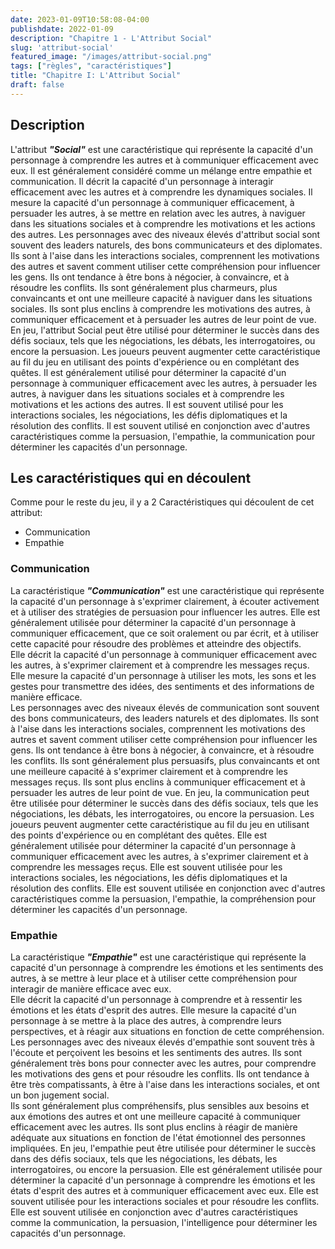 ```yaml
---
date: 2023-01-09T10:58:08-04:00
publishdate: 2022-01-09
description: "Chapitre 1 - L'Attribut Social"
slug: 'attribut-social'
featured_image: "/images/attribut-social.png"
tags: ["règles", "caractéristiques"]
title: "Chapitre I: L'Attribut Social"
draft: false
---
```


## Description
L'attribut ***"Social"*** est une caractéristique qui représente la capacité d'un personnage à comprendre les autres et à communiquer efficacement avec eux. Il est généralement considéré comme un mélange entre empathie et communication.
Il décrit la capacité d'un personnage à interagir efficacement avec les autres et à comprendre les dynamiques sociales. Il mesure la capacité d'un personnage à communiquer efficacement, à persuader les autres, à se mettre en relation avec les autres, à naviguer dans les situations sociales et à comprendre les motivations et les actions des autres.
Les personnages avec des niveaux élevés d'attribut social sont souvent des leaders naturels, des bons communicateurs et des diplomates. Ils sont à l'aise dans les interactions sociales, comprennent les motivations des autres et savent comment utiliser cette compréhension pour influencer les gens. Ils ont tendance à être bons à négocier, à convaincre, et à résoudre les conflits. Ils sont généralement plus charmeurs, plus convaincants et ont une meilleure capacité à naviguer dans les situations sociales. Ils sont plus enclins à comprendre les motivations des autres, à communiquer efficacement et à persuader les autres de leur point de vue.
En jeu, l'attribut Social peut être utilisé pour déterminer le succès dans des défis sociaux, tels que les négociations, les débats, les interrogatoires, ou encore la persuasion. Les joueurs peuvent augmenter cette caractéristique au fil du jeu en utilisant des points d'expérience ou en complétant des quêtes. Il est généralement utilisé pour déterminer la capacité d'un personnage à communiquer efficacement avec les autres, à persuader les autres, à naviguer dans les situations sociales et à comprendre les motivations et les actions des autres. Il est souvent utilisé pour les interactions sociales, les négociations, les défis diplomatiques et la résolution des conflits. Il est souvent utilisé en conjonction avec d'autres caractéristiques comme la persuasion, l'empathie, la communication pour déterminer les capacités d'un personnage.
## Les caractéristiques qui en découlent
Comme pour le reste du jeu, il y a 2 Caractéristiques qui découlent de cet attribut:
* Communication
* Empathie
### Communication
La caractéristique ***"Communication"*** est une caractéristique qui représente la capacité d'un personnage à s'exprimer clairement, à écouter activement et à utiliser des stratégies de persuasion pour influencer les autres. Elle est généralement utilisée pour déterminer la capacité d'un personnage à communiquer efficacement, que ce soit oralement ou par écrit, et à utiliser cette capacité pour résoudre des problèmes et atteindre des objectifs.  
Elle décrit la capacité d'un personnage à communiquer efficacement avec les autres, à s'exprimer clairement et à comprendre les messages reçus. Elle mesure la capacité d'un personnage à utiliser les mots, les sons et les gestes pour transmettre des idées, des sentiments et des informations de manière efficace.  
Les personnages avec des niveaux élevés de communication sont souvent des bons communicateurs, des leaders naturels et des diplomates. Ils sont à l'aise dans les interactions sociales, comprennent les motivations des autres et savent comment utiliser cette compréhension pour influencer les gens. Ils ont tendance à être bons à négocier, à convaincre, et à résoudre les conflits. Ils sont généralement plus persuasifs, plus convaincants et ont une meilleure capacité à s'exprimer clairement et à comprendre les messages reçus. Ils sont plus enclins à communiquer efficacement et à persuader les autres de leur point de vue.
En jeu, la communication peut être utilisée pour déterminer le succès dans des défis sociaux, tels que les négociations, les débats, les interrogatoires, ou encore la persuasion. Les joueurs peuvent augmenter cette caractéristique au fil du jeu en utilisant des points d'expérience ou en complétant des quêtes. Elle est généralement utilisée pour déterminer la capacité d'un personnage à communiquer efficacement avec les autres, à s'exprimer clairement et à comprendre les messages reçus. Elle est souvent utilisée pour les interactions sociales, les négociations, les défis diplomatiques et la résolution des conflits. Elle est souvent utilisée en conjonction avec d'autres caractéristiques comme la persuasion, l'empathie, la compréhension pour déterminer les capacités d'un personnage. 
### Empathie
La caractéristique ***"Empathie"*** est une caractéristique qui représente la capacité d'un personnage à comprendre les émotions et les sentiments des autres, à se mettre à leur place et à utiliser cette compréhension pour interagir de manière efficace avec eux.  
Elle décrit la capacité d'un personnage à comprendre et à ressentir les émotions et les états d'esprit des autres. Elle mesure la capacité d'un personnage à se mettre à la place des autres, à comprendre leurs perspectives, et à réagir aux situations en fonction de cette compréhension.  
Les personnages avec des niveaux élevés d'empathie sont souvent très à l'écoute et perçoivent les besoins et les sentiments des autres. Ils sont généralement très bons pour connecter avec les autres, pour comprendre les motivations des gens et pour résoudre les conflits. Ils ont tendance à être très compatissants, à être à l'aise dans les interactions sociales, et ont un bon jugement social.  
Ils sont généralement plus compréhensifs, plus sensibles aux besoins et aux émotions des autres et ont une meilleure capacité à communiquer efficacement avec les autres. Ils sont plus enclins à réagir de manière adéquate aux situations en fonction de l'état émotionnel des personnes impliquées.
En jeu, l'empathie peut être utilisée pour déterminer le succès dans des défis sociaux, tels que les négociations, les débats, les interrogatoires, ou encore la persuasion. Elle est généralement utilisée pour déterminer la capacité d'un personnage à comprendre les émotions et les états d'esprit des autres et à communiquer efficacement avec eux. Elle est souvent utilisée pour les interactions sociales et pour résoudre les conflits. Elle est souvent utilisée en conjonction avec d'autres caractéristiques comme la communication, la persuasion, l'intelligence pour déterminer les capacités d'un personnage.
